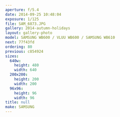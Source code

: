 ```yaml
---
aperture: f/5.4
date: 2014-09-25 10:48:04
exposure: 1/125
file: SAM_6873.JPG
gallery: 2014-autumn-holidays
layout: gallery-photo
model: SAMSUNG WB600 / VLUU WB600 / SAMSUNG WB610
next: 77f43fd
ordering: 80
previous: c854924
sizes:
  640w:
    height: 480
    width: 640
  200x200:
    height: 200
    width: 200
  96x96:
    height: 96
    width: 96
title: null
make: SAMSUNG
---
```

